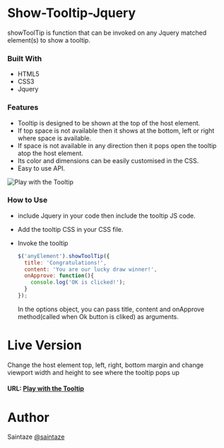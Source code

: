 # Show-Tooltip-Jquery
showToolTip is function that can be invoked on any Jquery matched element(s) to show a tooltip.

### Built With
+ HTML5
+ CSS3
+ Jquery

### Features
+ Tooltip is designed to be shown at the top of the host element. 
+ If top space is not available then it shows at the bottom, left or right where space is available.
+ If space is not available in any direction then it pops open the tooltip atop the host element.
+ Its color and dimensions can be easily customised in the CSS.
+ Easy to use API.

![Play with the Tooltip](https://media.giphy.com/media/XDM26hJA4z7tVzXrTI/giphy.gif)

### How to Use
+ include Jquery in your code then include the tooltip JS code.
+ Add the tooltip CSS in your CSS file.
+ Invoke the tooltip 
  
  ```js
  $('anyElement').showToolTip({
    title: 'Congratulations!',
    content: 'You are our lucky draw winner!',
    onApprove: function(){
      console.log('OK is clicked!');
    }
  });
  ```
  In the options object, you can pass title, content and onApprove method(called when Ok button is cliked) as arguments.

# Live Version
Change the host element top, left, right, bottom margin and change viewport width and height to see where the tooltip pops up
#### URL: [Play with the Tooltip](https://tooltip.ayezahmed.now.sh)

# Author
Saintaze [@saintaze](https://github.com/saintaze/)


